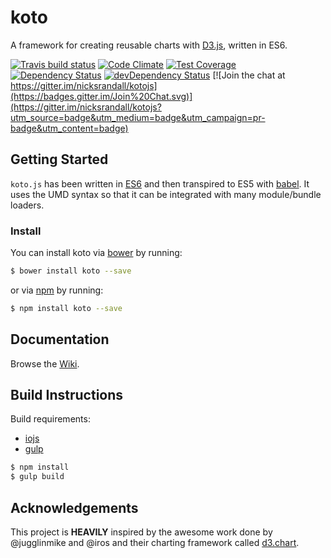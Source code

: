# koto

A framework for creating reusable charts with [D3.js](http://d3js.org), written in ES6.

[![Travis build status](http://img.shields.io/travis/nicksrandall/kotojs.svg?style=flat)](https://travis-ci.org/nicksrandall/kotojs)
[![Code Climate](https://codeclimate.com/github/nicksrandall/kotojs/badges/gpa.svg)](https://codeclimate.com/github/nicksrandall/kotojs)
[![Test Coverage](https://codeclimate.com/github/nicksrandall/kotojs/badges/coverage.svg)](https://codeclimate.com/github/nicksrandall/kotojs)
[![Dependency Status](https://david-dm.org/nicksrandall/kotojs.svg)](https://david-dm.org/nicksrandall/kotojs)
[![devDependency Status](https://david-dm.org/nicksrandall/kotojs/dev-status.svg)](https://david-dm.org/nicksrandall/kotojs#info=devDependencies)
[![Join the chat at https://gitter.im/nicksrandall/kotojs](https://badges.gitter.im/Join%20Chat.svg)](https://gitter.im/nicksrandall/kotojs?utm_source=badge&utm_medium=badge&utm_campaign=pr-badge&utm_content=badge)

## Getting Started
`koto.js` has been written in [ES6](https://babeljs.io/docs/learn-es6/) and then transpired to ES5 with [babel](https://babeljs.io/). It uses the UMD syntax so that it can be integrated with many module/bundle loaders.

### Install
You can install koto via [bower](http://bower.io) by running:
```bash
$ bower install koto --save
```
or via [npm](http://www.npmjs.com) by running:
```bash
$ npm install koto --save
```

## Documentation
Browse the [Wiki](https://github.com/nicksrandall/kotojs/wiki/API-Documentation).

## Build Instructions
Build requirements:

- [iojs](https://iojs.org/en/index.html)
- [gulp](http://gulpjs.com/)


```js
$ npm install
$ gulp build
```

## Acknowledgements
This project is **HEAVILY** inspired by the awesome work done by @jugglinmike and @iros and their charting framework called [d3.chart](https://github.com/misoproject/d3.chart).
